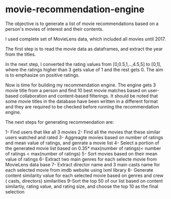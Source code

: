 # movie-recommendation-engine
The objective is to generate a list of movie recommendations based on a person's movies of interest and their contents.

I used complete set of MovieLens data, which included all movies until 2017.

The first step is to read the movie data as dataframes, and extract the year from the titles.

In the next step, I converted the rating values from [0,0.5,1,..,4.5,5] to [0,1], where the ratings higher than 3 gets value of 1 and the rest gets 0. The aim is to emphasize on positive ratings.

Now is time for building my recommendation engine. The engine gets 3 movie title from a person and find 10 best movie matches based on user-based collaboration and content-based filterings. It should be noted that some movie titles in the database have been written in a different format and they are required to be checked before running the recommendation engine.

The next steps for generating recommendation are:

1- Find users that like all 3 movies
2- Find all the movies that these similar users watched and rated
3- Aggreagte movies based on number of ratings and mean value of ratings, and genrate a movie list
4- Select a portion of the generated movie list based on  0.35* max(number of ratings)< number of ratings < max(number of ratings)
5- Sort movies based on their mean value of ratings
6- Extract two main genres for each selecte movie from MovieLens data base
7- Extract director name and 3 main casts name for each selected movie from imdb website using lxml library
8- Generate content similarity value for each selected movie based on genres and crew ( casts, directors) similarities
9-Sort the top 50 of our list based on content similartiy, rating value, and rating size, and choose the top 10 as the final selection

